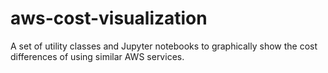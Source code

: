 # aws-cost-visualization
A set of utility classes and Jupyter notebooks to graphically show the cost differences of using similar AWS services.
